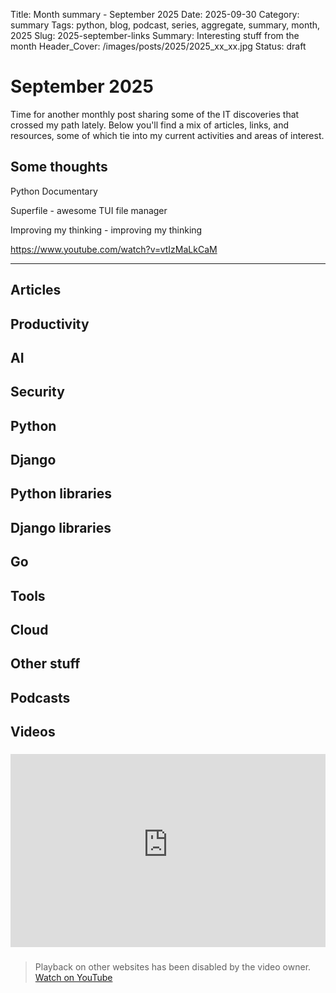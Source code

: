Title: Month summary - September 2025
Date: 2025-09-30
Category: summary
Tags: python, blog, podcast, series, aggregate, summary, month, 2025
Slug: 2025-september-links
Summary: Interesting stuff from the month
Header_Cover: /images/posts/2025/2025_xx_xx.jpg
Status: draft

# September 2025

Time for another monthly post sharing some of the IT discoveries that crossed my path lately.
Below you'll find a mix of articles, links, and resources, some of which tie into my current activities and areas of interest.

## Some thoughts

Python Documentary

Superfile - awesome TUI file manager

Improving my thinking - improving my thinking

<https://www.youtube.com/watch?v=vtIzMaLkCaM>

______________________________________________________________________

## Articles

## Productivity

## AI

## Security

## Python

## Django

## Python libraries

## Django libraries

## Go

## Tools

## Cloud

## Other stuff

## Podcasts

## Videos

### [](https://www.youtube.com/watch?v=VIDEO_ID)

<div class="videoWrapper" style="height:0; padding-bottom:56.25%; padding-top:25px; position:relative" height="0">
    <iframe style="position:absolute; top:0; width:100%" height="100%" width="100%" src="https://www.youtube-nocookie.com/embed/VIDEO_ID" frameborder="0" allow="accelerometer; autoplay; encrypted-media; gyroscope; picture-in-picture" allowfullscreen></iframe>
</div>

### [](https://www.youtube.com/watch?v=VIDEO_ID)

> Playback on other websites has been disabled by the video owner. [Watch on YouTube](https://www.youtube.com/watch?v=VIDEO_ID)
